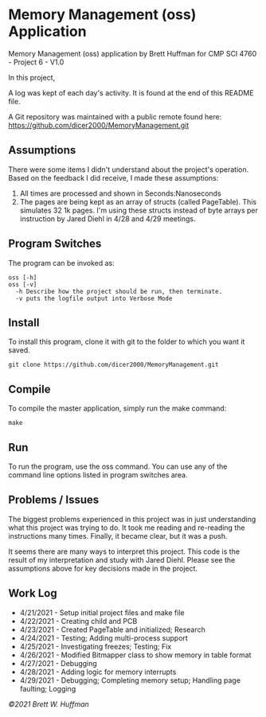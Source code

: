 # Memory Management (oss) Application

Memory Management (oss) application by Brett Huffman for CMP SCI 4760 - Project 6 - V1.0

In this project, 

A log was kept of each day's activity.  It is found at the end of this README file.

A Git repository was maintained with a public remote found here: https://github.com/dicer2000/MemoryManagement.git

## Assumptions
There were some items I didn't understand about the project's operation.  Based on the feedback I did receive, I made these assumptions:

1. All times are processed and shown in Seconds:Nanoseconds
2. The pages are being kept as an array of structs (called PageTable).  This simulates 32 1k pages.  I'm using these structs instead of byte arrays per instruction by Jared Diehl in 4/28 and 4/29 meetings.


## Program Switches
The program can be invoked as:

```
oss [-h] 
oss [-v]
  -h Describe how the project should be run, then terminate.
  -v puts the logfile output into Verbose Mode
```

## Install
To install this program, clone it with git to the folder to which you want 
it saved.
```
git clone https://github.com/dicer2000/MemoryManagement.git
```
## Compile
To compile the master application, simply run the make command:
```
make
```
## Run
To run the program, use the oss command.  You can use any of the command line options listed in program switches area.

## Problems / Issues

The biggest problems experienced in this project was in just understanding what this project was trying to do.  It took me reading and re-reading the instructions many times.  Finally, it became clear, but it was a push.

It seems there are many ways to interpret this project.  This code is the result of my interpretation and study with Jared Diehl.  Please see the assumptions above for key decisions made in the project.

## Work Log

- 4/21/2021 - Setup initial project files and make file
- 4/22/2021 - Creating child and PCB
- 4/23/2021 - Created PageTable and initialized; Research
- 4/24/2021 - Testing; Adding multi-process support
- 4/25/2021 - Investigating freezes; Testing; Fix
- 4/26/2021 - Modified Bitmapper class to show memory in table format
- 4/27/2021 - Debugging
- 4/28/2021 - Adding logic for memory interrupts
- 4/29/2021 - Debugging; Completing memory setup; Handling page faulting; Logging

*©2021 Brett W. Huffman*